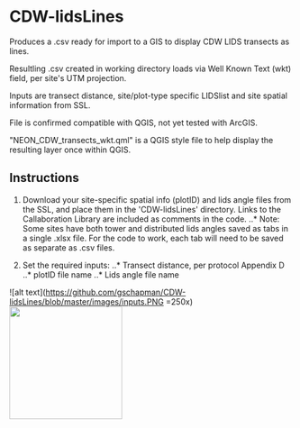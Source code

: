 # CDW-lidsLines
Produces a .csv ready for import to a GIS to display CDW LIDS transects as lines.

Resultling .csv created in working directory loads via Well Known Text (wkt) field, per site's UTM projection.

Inputs are transect distance, site/plot-type specific LIDSlist and site spatial information from SSL.

File is confirmed compatible with QGIS, not yet tested with ArcGIS.

"NEON_CDW_transects_wkt.qml" is a QGIS style file to help display the resulting layer once within QGIS.

## Instructions

1. Download your site-specific spatial info (plotID) and lids angle files from the SSL, and place them in the 'CDW-lidsLines' directory. Links to the Callaboration Library are included as comments in the code.
..* Note: Some sites have both tower and distributed lids angles saved as tabs in a single .xlsx file. For the code to work, each tab will need to be saved as separate as .csv files.

2. Set the required inputs:
..* Transect distance, per protocol Appendix D
..* plotID file name
..* Lids angle file name

![alt text](https://github.com/gschapman/CDW-lidsLines/blob/master/images/inputs.PNG  =250x)
<img src="https://github.com/gschapman/CDW-lidsLines/blob/master/images/inputs.PNG" width="200" height="200">
